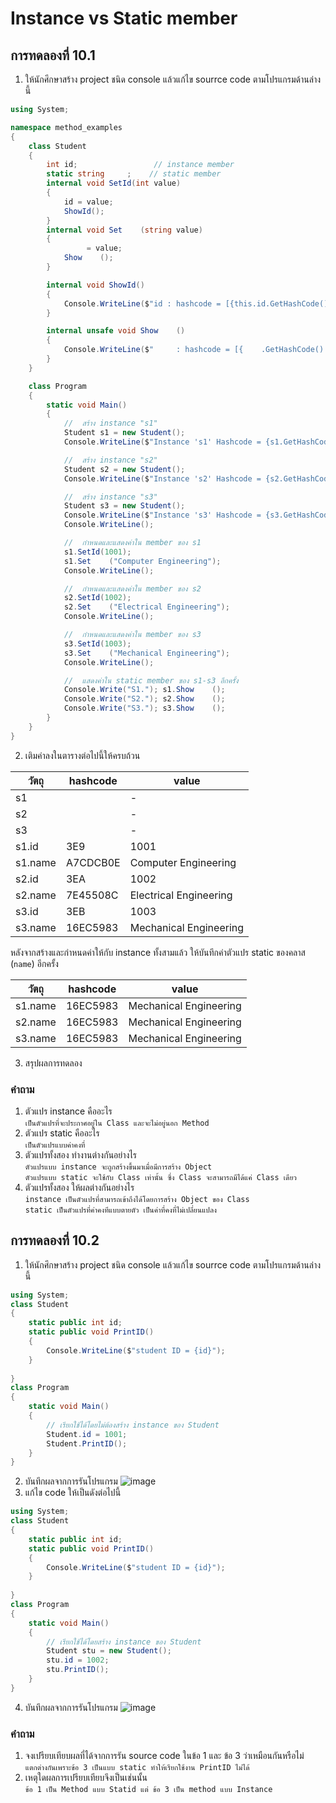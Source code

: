 # Instance vs Static member #

##  การทดลองที่ 10.1 ##

1. ให้นักศึกษาสร้าง project ชนิด console แล้วแก้ไข  sourrce code ตามโปรแกรมด้านล่างนี้


```cs
using System;

namespace method_examples
{
    class Student
    {
        int id;                 // instance member
        static string     ;    // static member
        internal void SetId(int value)
        {
            id = value;
            ShowId();    
        }
        internal void Set    (string value)
        {
                 = value;
            Show    ();
        }

        internal void ShowId()
        {
            Console.WriteLine($"id : hashcode = [{this.id.GetHashCode():X}], value = {id}");
        }

        internal unsafe void Show    ()
        {
            Console.WriteLine($"     : hashcode = [{    .GetHashCode():X}], value = {    }");
        }
    }

    class Program
    {
        static void Main()
        {
            //  สร้าง instance "s1"
            Student s1 = new Student();
            Console.WriteLine($"Instance 's1' Hashcode = {s1.GetHashCode():X8}");

            //  สร้าง instance "s2"
            Student s2 = new Student();
            Console.WriteLine($"Instance 's2' Hashcode = {s2.GetHashCode():X8}");

            //  สร้าง instance "s3"
            Student s3 = new Student();
            Console.WriteLine($"Instance 's3' Hashcode = {s3.GetHashCode():X8}");
            Console.WriteLine();

            //  กำหนดและแสดงค่าใน member ของ s1
            s1.SetId(1001);
            s1.Set    ("Computer Engineering");
            Console.WriteLine();

            //  กำหนดและแสดงค่าใน member ของ s2
            s2.SetId(1002);
            s2.Set    ("Electrical Engineering");
            Console.WriteLine();

            //  กำหนดและแสดงค่าใน member ของ s3
            s3.SetId(1003);
            s3.Set    ("Mechanical Engineering");
            Console.WriteLine();

            //  แสดงค่าใน static member ของ s1-s3 อีกครั้ง
            Console.Write("S1."); s1.Show    ();
            Console.Write("S2."); s2.Show    ();
            Console.Write("S3."); s3.Show    ();
        }
    }
}

```

2. เติมค่าลงในตารางต่อไปนี้ให้ครบถ้วน


|   วัตถุ    | hashcode| value|
|----------|---------|------|
| s1       |         | -    |
| s2       |         | -    |
| s3       |         | -    |
| s1.id    |3E9|1001|
| s1.name |A7CDCB0E|Computer Engineering|
| s2.id    |3EA|1002|
| s2.name |7E45508C|Electrical Engineering|
| s3.id    |3EB|1003|
| s3.name |16EC5983|Mechanical Engineering|

หลังจากสร้างและกำหนดค่าให้กับ instance ทั้งสามแล้ว ให้บันทึกค่าตัวแปร static ของคลาส (`name`) อีกครั้ง

|   วัตถุ    | hashcode| value|
|----------|---------|------|
| s1.name |16EC5983|Mechanical Engineering|
| s2.name |16EC5983|Mechanical Engineering|
| s3.name |16EC5983|Mechanical Engineering|


3. สรุปผลการทดลอง

### คำถาม ###
1. ตัวแปร instance คืออะไร<br>
`เป็นตัวแปรที่จะประกาศอยู่ใน Class และจะไม่อยู่นอก Method`<br>
2. ตัวแปร static คืออะไร<br>
`เป็นตัวแปรแบบค่าคงที่`<br>
3. ตัวแปรทั้งสอง ทำงานต่างกันอย่างไร<br>
`ตัวแปรแบบ instance จะถูกสร้างขึ้นมาเมื่อมีการสร้าง Object `<br>
`ตัวแปรแบบ static จะใช้กับ Class เท่านั้น ซึ่ง Class จะสามารถมีได้แค่ Class เดียว`<br>
4. ตัวแปรทั้งสอง ให้ผลต่างกันอย่างไร<br>
`instance เป็นตัวแปรที่สามารถเข้าถึงได้โดยการสร้าง Object ของ Class`<br>
`static เป็นตัวแปรที่ค่าคงทีแบบตายตัว เป็นค่าที่คงที่ไม่เปลี่ยนแปลง`

##  การทดลองที่ 10.2 ##

1. ให้นักศึกษาสร้าง project ชนิด console แล้วแก้ไข  sourrce code ตามโปรแกรมด้านล่างนี้

```cs
using System;
class Student
{
	static public int id;
	static public void PrintID()
	{
        Console.WriteLine($"student ID = {id}");
	}
	
}
class Program
{
	static void Main()
	{
		// เรียกใช้ได้โดยไม่ต้องสร้าง instance ของ Student
		Student.id = 1001;
		Student.PrintID();
	}
}
```

2. บันทึกผลจากการรันโปรแกรม
![image](https://user-images.githubusercontent.com/92083472/167295369-4521f80b-56ea-4ff1-9471-080808c159d3.png)
3. แก้ไข code ให้เป็นดังต่อไปนี้

```cs
using System;
class Student
{
	static public int id;
	static public void PrintID()
	{
        Console.WriteLine($"student ID = {id}");
	}
	
}
class Program
{
	static void Main()
	{
		// เรียกใช้ได้โดยสร้าง instance ของ Student
		Student stu = new Student();
		stu.id = 1002;
		stu.PrintID();
	}
}
```
4. บันทึกผลจากการรันโปรแกรม
![image](https://user-images.githubusercontent.com/92083472/167295431-769db8a7-2b0c-4f4f-9688-fab81b08701c.png)
###  คำถาม ### 
1. จงเปรียบเทียบผลที่ได้จากการรัน source code ในข้อ 1 และ ข้อ 3 ว่าเหมือนกันหรือไม่<br>
`แตกต่างกันเพราะข้อ 3 เป็นแบบ static ทำให้เรียกใช้งาน PrintID ไม่ได้`<br>
2. เหตุใดผลการเปรียบเทียบจึงเป็นเช่นนั้น<br>
`ข้อ 1 เป็น Method แบบ Statid แต่ ข้อ 3 เป็น method แบบ Instance`<br>


